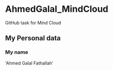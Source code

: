 # AhmedGalal_MindCloud
GitHub task for Mind Cloud
## My Personal data
### My name
'Ahmed Galal Fathallah'
